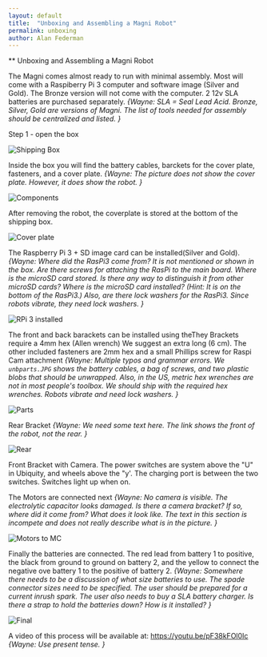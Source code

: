 ```yaml
---
layout: default
title:  "Unboxing and Assembling a Magni Robot"
permalink: unboxing
author: Alan Federman
---
```

** Unboxing and Assembling a Magni Robot

The Magni comes almost ready to run with minimal assembly. Most will come with a Raspiberry Pi 3 computer and software image (Silver and Gold). The Bronze version will not come with the computer. 2 12v SLA batteries are purchased separately.
*{Wayne: SLA = Seal Lead Acid. Bronze, Silver, Gold are versions of Magni.  The list of tools needed for assembly
should be centralized and listed. }*

Step 1 - open the box


 ![Shipping Box](unb1.JPG)
 
 Inside the box you will find the battery cables, barckets for the cover plate, fasteners, and a cover plate.
 *{Wayne: The picture does not show the cover plate.  However, it does show the robot. }*
 
 ![Components](unb2.JPG)
 
 After removing the robot, the coverplate is stored at the bottom of the shipping box.
 
 ![Cover plate](unb4.JPG)
 
 The Raspberry Pi 3 + SD image card can be installed(Silver and Gold).
 *{Wayne: Where did the RasPi3 come from?  It is not mentioned or shown in the box.  Are there screws for
 attaching the RasPi to the main board.  Where is the microSD card stored.  Is there any way to distinguish
 it from other microSD cards?  Where is the microSD card installed?  (Hint: It is on the bottom of the RasPi3.)
 Also, are there lock washers for the RasPi3.  Since robots vibrate, they need lock washers. }*
 
 ![RPi 3 installed](unb7.JPG)
 
 The front and back barackets can be installed using theThey Brackets require a 4mm hex (Allen wrench) We suggest an extra long (6 cm). The other included fasteners are 2mm hex and a small Phillips screw for Raspi Cam attachment
 *{Wayne: Multiple typos and grammar errors.  We `unbparts.JPG` shows the battery cables, a bag of screws, and
 two plastic blobs that should be unwrapped.  Also, in the US, metric hex wrenches are not in most people's
 toolbox.  We should ship with the required hex wrenches.  Robots vibrate and need lock washers. }*
 
 ![Parts](unbparts.JPG)
 
 
Rear Bracket
*{Wayne: We need some text here.  The link shows the front of the robot, not the rear. }*

![Rear](camfront.jpg)

Front Bracket with Camera.  The power switches are system above the "U" in Ubiquity, and wheels above the "y'. The charging port is between the two switches. Switches light up when on.

The Motors are connected next
*{Wayne: No camera is visible. The electrolytic capacitor looks damaged.  Is there a camera bracket?
If so, where did it come from?  What does it look like.  The text in this section is incompete and 
does not really describe what is in the picture. }*

![Motors to MC](unb5.JPG)

Finally the batteries are connected. The red lead from battery 1 to positive, the black from ground to ground on battery 2, and the yellow to connect the negative ove battery 1 to the positive of battery 2.
*{Wayne: Somewhere there needs to be a discussion of what size batteries to use.  The spade connector sizes need
to be specified.  The user should be prepared for a current inrush spark.  The user also needs to buy a SLA
battery charger.  Is there a strap to hold the batteries down?  How is it installed? }*

![Final](unb-bat.JPG)

A video of this process will be available at:  https://youtu.be/pF38kFOl0Ic
*{Wayne: Use present tense. }*
